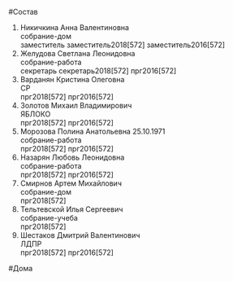 #Состав  
1. Никичкина Анна Валентиновна  
    собрание-дом  
    заместитель заместитель2018[572] заместитель2016[572]  
2. Желудова Светлана Леонидовна  
    собрание-работа  
    секретарь секретарь2018[572] прг2016[572]  
3. Варданян Кристина Олеговна  
    СР  
    прг2018[572] прг2016[572]  
4. Золотов Михаил Владимирович  
    ЯБЛОКО  
    прг2018[572] прг2016[572]  
5. Морозова Полина Анатольевна 25.10.1971  
    собрание-работа  
    прг2018[572] прг2016[572]  
6. Назарян Любовь Леонидовна  
    собрание-работа  
    прг2018[572] прг2016[572]  
7. Смирнов Артем Михайлович  
    собрание-дом  
    прг2018[572]  
8. Тельтевской Илья Сергеевич  
    собрание-учеба  
    прг2018[572]  
9. Шестаков Дмитрий Валентинович  
    ЛДПР  
    прг2018[572] прг2016[572]  
  
#Дома  
